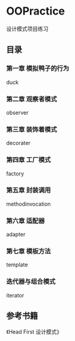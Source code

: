 # OOPractice

设计模式项目练习

## 目录

### 第一章 模拟鸭子的行为

duck

### 第二章 观察者模式

observer

### 第三章 装饰着模式

decorater

### 第四章 工厂模式

factory

### 第五章 封装调用

methodinvocation

### 第六章 适配器

adapter

### 第七章 模板方法

template

### 迭代器与组合模式

iterator

## 参考书籍

《Head First 设计模式》
